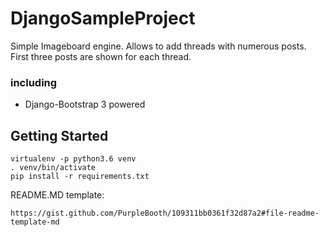 # DjangoSampleProject

Simple Imageboard engine. Allows to add threads with numerous posts.
First three posts are shown for each thread. 

### including
* Django-Bootstrap 3 powered


## Getting Started
```
virtualenv -p python3.6 venv
. venv/bin/activate
pip install -r requirements.txt
```


README.MD template:
```
https://gist.github.com/PurpleBooth/109311bb0361f32d87a2#file-readme-template-md
```
